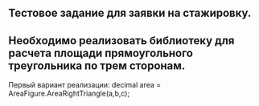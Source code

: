 ## Тестовое задание для заявки на стажировку.
Необходимо реализовать библиотеку для расчета площади прямоугольного треугольника по трем сторонам.
----
Первый вариант реализации:
decimal area = AreaFigure.AreaRightTriangle(a,b,c);
